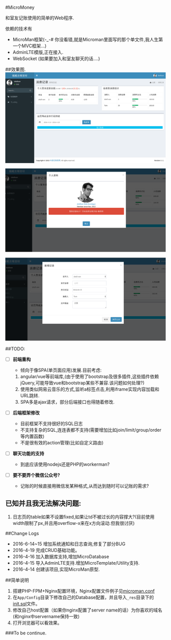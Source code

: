 #MicroMoney

和室友记账使用的简单的Web程序.

依赖的技术有

+ MicroMan框架(-_-# 你没看错,就是Microman里面写的那个单文件,我人生第一个MVC框架...)
+ AdminLTE模版,正在接入.
+ WebSocket  (如果要加入和室友聊天的话....)


##效果图.
![主页效果](_res/index_snap.png)

![个人资料](_res/profile_snap.png)

![添加数据](_res/add_record_snap.png)



##TODO:

 - [ ] **前端重构**
    - 倾向于像SPA(单页面应用)发展.目前考虑:
   1. angular/vue等前端库,(由于使用了bootstrap及很多插件,这些插件依赖jQuery,可能导致vue和bootstrap某些不兼容.该问题如何处理?)
   2. 使用类似网易云音乐的方式,监听a标签点击,利用iframe实现内容加载和URL跳转.
   3. SPA多是ajax请求，部分后端接口也得随着修改.

 - [ ] **后端框架修改**
    - 目前框架不支持很好的SQL日志
    - 不支持复杂的SQL,连连表都不支持(需要增加比如join/limit/group/order等内置函数)
    - 不是很有效的action管理(比如自定义路由)
 - [ ] **聊天功能的支持**
    - 到底应该使用nodejs还是PHP的workerman?
 - [ ] **要不要弄个微信公众号?**
    - 记账的时候直接用微信发某种格式,从而达到随时可以记账的需求?


## 已知并且我无法解决问题:
   1. 日志页的table如果不设置fixed,如果让td不被过长的内容撑大?(目前使用width限制了px,并且用overflow-x来在x方向滚动.但我很讨厌)


##Change Logs

+ 2016-6-14~15 增加系统通知和日志查询,修复了部分BUG
+ 2016-4-19 完成CRUD基础功能。
+ 2016-4-16 加入数据库支持,增加MicroDatabase
+ 2016-4-15 导入AdminLTE支持.增加MicroTemplate/Utility支持.
+ 2016-4-14 创建该项目,实现MicroMan原型.


##简单说明

1. 搭建PHP-FPM+Nginx配置环境，Nginx配置文件例子见[microman.conf](./microman.conf)
2. 在`App/Config`目录下修改自己的Database配置，并且导入`_res`目录下的[init.sql](./_res/init.sql)文件。
3. 修改自己host配置（如果你nginx配置了server name的话）为你喜欢的域名(和nginx中servername保持一致)
4. 打开浏览器可以看效果。

###To be continue.